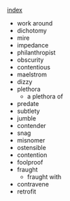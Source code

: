 [index](index.html)

- work around
- dichotomy
- mire
- impedance
- philanthropist
- obscurity
- contentious
- maelstrom
- dizzy
- plethora
	- a plethora of
- predate
- subtlety
- jumble
- contender
- snag
- misnomer
- ostensible
- contention
- foolproof
- fraught
	- fraught with
- contravene
- retrofit
